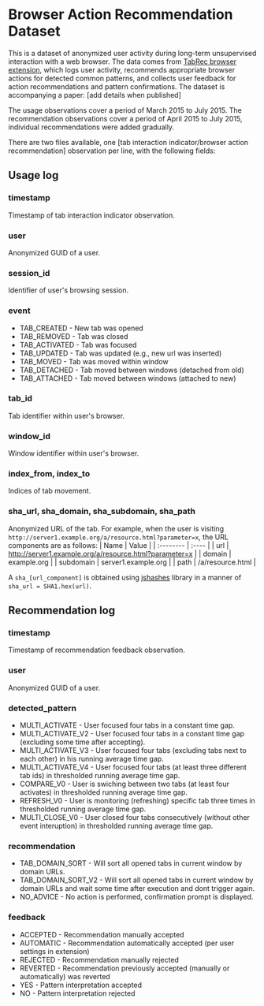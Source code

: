 # Browser Action Recommendation Dataset

This is a dataset of anonymized user activity during long-term unsupervised interaction with a web browser. The data comes from [TabRec browser extension](http://tabber.fiit.stuba.sk), which logs user activity, recommends appropriate browser actions for detected common patterns, and collects user feedback for action recommendations and pattern confirmations. The dataset is accompanying a paper: [add details when published]

The usage observations cover a period of March 2015 to July 2015. The recommendation observations cover a period of April 2015 to July 2015, individual recommendations were added gradually.

There are two files available, one [tab interaction indicator/browser action recommendation] observation per line, with the following fields:

## Usage log

### timestamp

Timestamp of tab interaction indicator observation.

### user

Anonymized GUID of a user.

### session_id

Identifier of user's browsing session.

### event

* TAB_CREATED - New tab was opened
* TAB_REMOVED - Tab was closed
* TAB_ACTIVATED - Tab was focused
* TAB_UPDATED - Tab was updated (e.g., new url was inserted)
* TAB_MOVED - Tab was moved within window
* TAB_DETACHED - Tab moved between windows (detached from old)
* TAB_ATTACHED - Tab moved between windows (attached to new)

### tab_id

Tab identifier within user's browser.

### window_id

Window identifier within user's browser.

### index_from, index_to

Indices of tab movement.

### sha_url, sha_domain, sha_subdomain, sha_path

Anonymized URL of the tab. For example, when the user is visiting `http://server1.example.org/a/resource.html?parameter=x`, the URL components are as follows:
| Name      | Value |
| :-------- | :---- |
| url       | http://server1.example.org/a/resource.html?parameter=x |
| domain    | example.org |
| subdomain | server1.example.org |
| path      | /a/resource.html | 

A `sha_[url_component]` is obtained using [jshashes](https://www.npmjs.com/package/jshashes) library in a manner of `sha_url = SHA1.hex(url)`.


## Recommendation log

### timestamp

Timestamp of recommendation feedback observation.

### user

Anonymized GUID of a user.

### detected_pattern

* MULTI_ACTIVATE - User focused four tabs in a constant time gap.
* MULTI_ACTIVATE_V2 - User focused four tabs in a constant time gap (excluding some time after accepting).	
* MULTI_ACTIVATE_V3 - User focused four tabs (excluding tabs next to each other) in his running average time gap.
* MULTI_ACTIVATE_V4 - User focused four tabs (at least three different tab ids) in thresholded running average time gap.
* COMPARE_V0 - User is swiching between two tabs (at least four activates) in thresholded running average time gap.
* REFRESH_V0 - User is monitoring (refreshing) specific tab three times in thresholded running average time gap.	
* MULTI_CLOSE_V0 - User closed four tabs consecutively (without other event interuption) in thresholded running average time gap.

### recommendation

* TAB_DOMAIN_SORT - Will sort all opened tabs in current window by domain URLs.
* TAB_DOMAIN_SORT_V2 - Will sort all opened tabs in current window by domain URLs and wait some time after execution and dont trigger again.
* NO_ADVICE - No action is performed, confirmation prompt is displayed.

### feedback

* ACCEPTED - Recommendation manually accepted
* AUTOMATIC - Recommendation automatically accepted (per user settings in extension)
* REJECTED - Recommendation manually rejected
* REVERTED - Recommendation previously accepted (manually or automatically) was reverted
* YES - Pattern interpretation accepted
* NO - Pattern interpretation rejected

